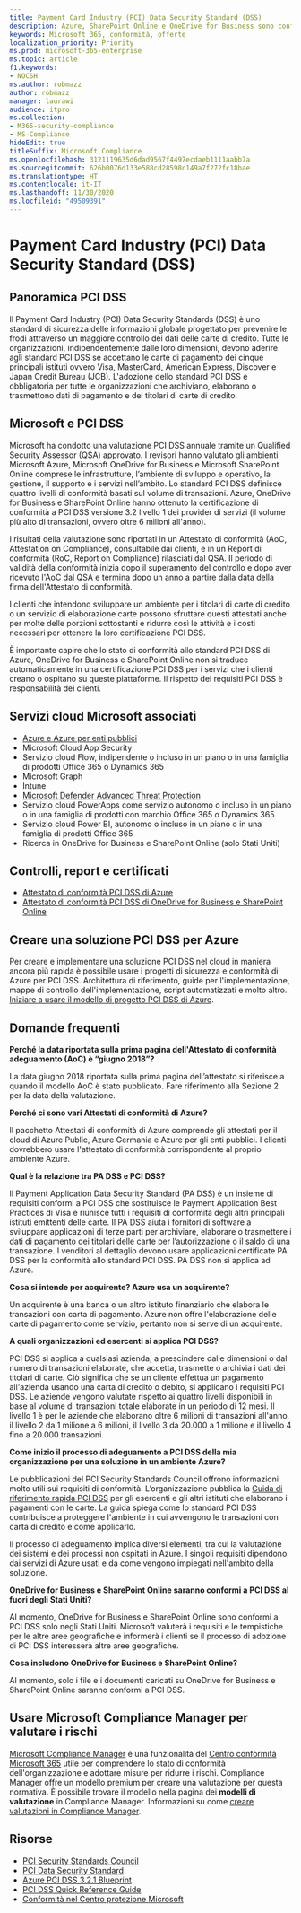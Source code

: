 ```yaml
---
title: Payment Card Industry (PCI) Data Security Standard (DSS)
description: Azure, SharePoint Online e OneDrive for Business sono conformi a Payment Card Industry Data Security Standards Level 1 versione 3.2.
keywords: Microsoft 365, conformità, offerte
localization_priority: Priority
ms.prod: microsoft-365-enterprise
ms.topic: article
f1.keywords:
- NOCSH
ms.author: robmazz
author: robmazz
manager: laurawi
audience: itpro
ms.collection:
- M365-security-compliance
- MS-Compliance
hideEdit: true
titleSuffix: Microsoft Compliance
ms.openlocfilehash: 3121119635d6dad9567f4497ecdaeb1111aabb7a
ms.sourcegitcommit: 626b0076d133e588cd28598c149a7f272fc18bae
ms.translationtype: HT
ms.contentlocale: it-IT
ms.lasthandoff: 11/30/2020
ms.locfileid: "49509391"
---
```

# <a name="payment-card-industry-pci-data-security-standard-dss"></a>Payment Card Industry (PCI) Data Security Standard (DSS)

## <a name="pci-dss-overview"></a>Panoramica PCI DSS

Il Payment Card Industry (PCI) Data Security Standards (DSS) è uno standard di sicurezza delle informazioni globale progettato per prevenire le frodi attraverso un maggiore controllo dei dati delle carte di credito. Tutte le organizzazioni, indipendentemente dalle loro dimensioni, devono aderire agli standard PCI DSS se accettano le carte di pagamento dei cinque principali istituti ovvero Visa, MasterCard, American Express, Discover e Japan Credit Bureau (JCB). L'adozione dello standard PCI DSS è obbligatoria per tutte le organizzazioni che archiviano, elaborano o trasmettono dati di pagamento e dei titolari di carte di credito.

## <a name="microsoft-and-pci-dss"></a>Microsoft e PCI DSS

Microsoft ha condotto una valutazione PCI DSS annuale tramite un Qualified Security Assessor (QSA) approvato. I revisori hanno valutato gli ambienti Microsoft Azure, Microsoft OneDrive for Business e Microsoft SharePoint Online comprese le infrastrutture, l’ambiente di sviluppo e operativo, la gestione, il supporto e i servizi nell’ambito. Lo standard PCI DSS definisce quattro livelli di conformità basati sul volume di transazioni. Azure, OneDrive for Business e SharePoint Online hanno ottenuto la certificazione di conformità a PCI DSS versione 3.2 livello 1 dei provider di servizi (il volume più alto di transazioni, ovvero oltre 6 milioni all'anno).

I risultati della valutazione sono riportati in un Attestato di conformità (AoC, Attestation on Compliance), consultabile dai clienti, e in un Report di conformità (RoC, Report on Compliance) rilasciati dal QSA. Il periodo di validità della conformità inizia dopo il superamento del controllo e dopo aver ricevuto l'AoC dal QSA e termina dopo un anno a partire dalla data della firma dell'Attestato di conformità. 

I clienti che intendono sviluppare un ambiente per i titolari di carte di credito o un servizio di elaborazione carte possono sfruttare questi attestati anche per molte delle porzioni sottostanti e ridurre così le attività e i costi necessari per ottenere la loro certificazione PCI DSS.

È importante capire che lo stato di conformità allo standard PCI DSS di Azure, OneDrive for Business e SharePoint Online non si traduce automaticamente in una certificazione PCI DSS per i servizi che i clienti creano o ospitano su queste piattaforme. Il rispetto dei requisiti PCI DSS è responsabilità dei clienti.

## <a name="microsoft-in-scope-cloud-services"></a>Servizi cloud Microsoft associati

- [Azure e Azure per enti pubblici](https://aka.ms/AzureCompliance)
- Microsoft Cloud App Security
- Servizio cloud Flow, indipendente o incluso in un piano o in una famiglia di prodotti Office 365 o Dynamics 365
- Microsoft Graph
- Intune
- [Microsoft Defender Advanced Threat Protection](https://docs.microsoft.com/windows/security/threat-protection/microsoft-defender-atp/microsoft-defender-advanced-threat-protection)
- Servizio cloud PowerApps come servizio autonomo o incluso in un piano o in una famiglia di prodotti con marchio Office 365 o Dynamics 365
- Servizio cloud Power BI, autonomo o incluso in un piano o in una famiglia di prodotti Office 365
- Ricerca in OneDrive for Business e SharePoint Online (solo Stati Uniti)

## <a name="audit-reports-and-certificates"></a>Controlli, report e certificati

- [Attestato di conformità PCI DSS di Azure](https://aka.ms/azure-pci)
- [Attestato di conformità PCI DSS di OneDrive for Business e SharePoint Online](https://aka.ms/spo-pci)

## <a name="get-your-pci-dss-solution-running-on-azure"></a>Creare una soluzione PCI DSS per Azure

Per creare e implementare una soluzione PCI DSS nel cloud in maniera ancora più rapida è possibile usare i progetti di sicurezza e conformità di Azure per PCI DSS. Architettura di riferimento, guide per l'implementazione, mappe di controllo dell'implementazione, script automatizzati e molto altro. [Iniziare a usare il modello di progetto PCI DSS di Azure](https://aka.ms/pciblueprint).

## <a name="frequently-asked-questions"></a>Domande frequenti

**Perché la data riportata sulla prima pagina dell'Attestato di conformità adeguamento (AoC) è “giugno 2018”?**

La data giugno 2018 riportata sulla prima pagina dell’attestato si riferisce a quando il modello AoC è stato pubblicato. Fare riferimento alla Sezione 2 per la data della valutazione.

**Perché ci sono vari Attestati di conformità di Azure?**

Il pacchetto Attestati di conformità di Azure comprende gli attestati per il cloud di Azure Public, Azure Germania e Azure per gli enti pubblici. I clienti dovrebbero usare l'attestato di conformità corrispondente al proprio ambiente Azure.  

**Qual è la relazione tra PA DSS e PCI DSS?**

Il Payment Application Data Security Standard (PA DSS) è un insieme di requisiti conformi a PCI DSS che sostituisce le Payment Application Best Practices di Visa e riunisce tutti i requisiti di conformità degli altri principali istituti emittenti delle carte. Il PA DSS aiuta i fornitori di software a sviluppare applicazioni di terze parti per archiviare, elaborare o trasmettere i dati di pagamento dei titolari delle carte per l’autorizzazione o il saldo di una transazione. I venditori al dettaglio devono usare applicazioni certificate PA DSS per la conformità allo standard PCI DSS. PA DSS non si applica ad Azure.

**Cosa si intende per acquirente? Azure usa un acquirente?**

Un acquirente è una banca o un altro istituto finanziario che elabora le transazioni con carta di pagamento. Azure non offre l'elaborazione delle carte di pagamento come servizio, pertanto non si serve di un acquirente.

**A quali organizzazioni ed esercenti si applica PCI DSS?**

PCI DSS si applica a qualsiasi azienda, a prescindere dalle dimensioni o dal numero di transazioni elaborate, che accetta, trasmette o archivia i dati dei titolari di carte. Ciò significa che se un cliente effettua un pagamento all'azienda usando una carta di credito o debito, si applicano i requisiti PCI DSS. Le aziende vengono valutate rispetto ai quattro livelli disponibili in base al volume di transazioni totale elaborate in un periodo di 12 mesi. Il livello 1 è per le aziende che elaborano oltre 6 milioni di transazioni all'anno, il livello 2 da 1 milione a 6 milioni, il livello 3 da 20.000 a 1 milione e il livello 4 fino a 20.000 transazioni.

**Come inizio il processo di adeguamento a PCI DSS della mia organizzazione per una soluzione in un ambiente Azure?**

Le pubblicazioni del PCI Security Standards Council offrono informazioni molto utili sui requisiti di conformità. L’organizzazione pubblica la [Guida di riferimento rapida PCI DSS](https://www.pcisecuritystandards.org/documents/PCISSC%20QRG%20August%202014%20-print.pdf) per gli esercenti e gli altri istituti che elaborano i pagamenti con le carte. La guida spiega come lo standard PCI DSS contribuisce a proteggere l'ambiente in cui avvengono le transazioni con carta di credito e come applicarlo.

Il processo di adeguamento implica diversi elementi, tra cui la valutazione dei sistemi e dei processi non ospitati in Azure. I singoli requisiti dipendono dai servizi di Azure usati e da come vengono impiegati nell'ambito della soluzione.

**OneDrive for Business e SharePoint Online saranno conformi a PCI DSS al fuori degli Stati Uniti?**

Al momento, OneDrive for Business e SharePoint Online sono conformi a PCI DSS solo negli Stati Uniti. Microsoft valuterà i requisiti e le tempistiche per le altre aree geografiche e informerà i clienti se il processo di adozione di PCI DSS interesserà altre aree geografiche.

**Cosa includono OneDrive for Business e SharePoint Online?**

Al momento, solo i file e i documenti caricati su OneDrive for Business e SharePoint Online saranno conformi a PCI DSS.

## <a name="use-microsoft-compliance-manager-to-assess-your-risk"></a>Usare Microsoft Compliance Manager per valutare i rischi

[Microsoft Compliance Manager](https://docs.microsoft.com/microsoft-365/compliance/compliance-manager) è una funzionalità del [Centro conformità Microsoft 365](https://docs.microsoft.com/microsoft-365/compliance/microsoft-365-compliance-center) utile per comprendere lo stato di conformità dell'organizzazione e adottare misure per ridurre i rischi. Compliance Manager offre un modello premium per creare una valutazione per questa normativa. È possibile trovare il modello nella pagina dei **modelli di valutazione** in Compliance Manager. Informazioni su come [creare valutazioni in Compliance Manager](https://docs.microsoft.com/microsoft-365/compliance/compliance-manager-assessments).

## <a name="resources"></a>Risorse

- [PCI Security Standards Council](https://www.pcisecuritystandards.org/)
- [PCI Data Security Standard](https://www.pcisecuritystandards.org/documents/PCI_DSS_v3-1.pdf)
- [Azure PCI DSS 3.2.1 Blueprint](https://docs.microsoft.com/azure/governance/blueprints/samples/pci-dss-3.2.1/)
- [PCI DSS Quick Reference Guide](https://www.pcisecuritystandards.org/documents/PCISSC%20QRG%20August%202014%20-print.pdf)
- [Conformità nel Centro protezione Microsoft](https://www.microsoft.com/trust-center/compliance/compliance-overview)
